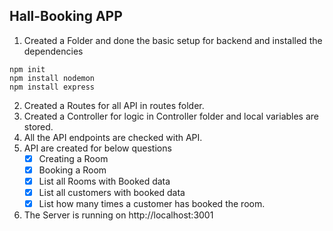 ## Hall-Booking APP

1. Created a Folder and done the basic setup for backend and installed the dependencies
```
npm init
npm install nodemon
npm install express
```
2. Created a Routes for all API in routes folder.
3. Created a Controller for logic in Controller folder and local variables are stored.
4. All the API endpoints are checked with API.
5. API are created for below questions
   - [x] Creating a Room
   - [x] Booking a Room
   - [x] List all Rooms with Booked data
   - [x] List all customers with booked data
   - [x] List how many  times  a customer has booked the room.

6. The Server is running on 
   http://localhost:3001


